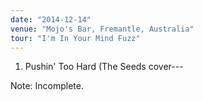 ```yaml
---
date: "2014-12-14"
venue: "Mojo's Bar, Fremantle, Australia"
tour: "I'm In Your Mind Fuzz"
---
```



 1. Pushin' Too Hard
    (The Seeds cover---


Note: Incomplete.

